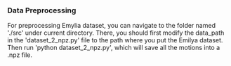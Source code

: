 ### Data Preprocessing
For preprocessing Emylia dataset, you can navigate to the folder named './src' under current directory. There, you should first modify the data\_path in the 'dataset\_2\_npz.py' file to the path where you put the Emilya dataset. Then run 'python dataset\_2\_npz.py', which will save all the motions into a .npz file.
